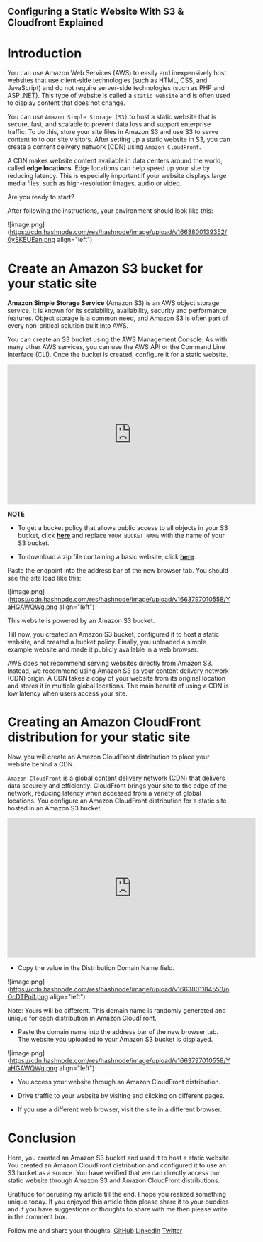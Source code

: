 ## Configuring a Static Website With S3 & Cloudfront Explained


# Introduction




You can use Amazon Web Services (AWS) to easily and inexpensively host websites that use client-side technologies (such as HTML, CSS, and JavaScript) and do not require server-side technologies (such as PHP and ASP .NET). This type of website is called a `static website` and is often used to display content that does not change. 


You can use `Amazon Simple Storage (S3)` to host a static website that is secure, fast, and scalable to prevent data loss and support enterprise traffic. To do this, store your site files in Amazon S3 and use S3 to serve content to to our site visitors. After setting up a static website in S3, you can create a content delivery network (CDN) using `Amazon CloudFront`. 

A CDN makes website content available in data centers around the world, called **edge locations**. Edge locations can help speed up your site by reducing latency. This is especially important if your website displays large media files, such as high-resolution images, audio or video. 

Are you ready to start?

After following the instructions, your environment should look like this:

![image.png](https://cdn.hashnode.com/res/hashnode/image/upload/v1663800139352/0ySKEUEan.png align="left")


# Create an Amazon S3 bucket for your static site

**Amazon Simple Storage Service** (Amazon S3) is an AWS object storage service. It is known for its scalability, availability, security and performance features. Object storage is a common need, and Amazon S3 is often part of every non-critical solution built into AWS.

You can create an S3 bucket using the AWS Management Console. As with many other AWS services, you can use the AWS API or the Command Line Interface (CLI). Once the bucket is created, configure it for a static website.



<iframe width="560" height="315" src="https://www.youtube.com/embed/tkEpYMdZnGE?start=8" title="YouTube video player" frameborder="0" allow="accelerometer; autoplay; clipboard-write; encrypted-media; gyroscope; picture-in-picture" allowfullscreen></iframe>


**NOTE**

- To get a bucket policy that allows public access to all objects in your S3 bucket, click **[here](https://github.com/MakendranG/Youtube/blob/main/Video%201/AWS%20Bucket%20Policy)** and replace `YOUR_BUCKET_NAME` with the name of your S3 bucket.

- To download a zip file containing a basic website, click **[here](https://drive.google.com/drive/folders/1_3oU5rnQbcUQtsdnWsxYL96afJLCUjna?usp=sharing)**.


Paste the endpoint into the address bar of the new browser tab. You should see the site load like this:


![image.png](https://cdn.hashnode.com/res/hashnode/image/upload/v1663797010558/YaHGAWQWg.png align="left")

This website is powered by an Amazon S3 bucket.

Till now, you created an Amazon S3 bucket, configured it to host a static website, and created a bucket policy. Finally, you uploaded a simple example website and made it publicly available in a web browser.

AWS does not recommend serving websites directly from Amazon S3. Instead, we recommend using Amazon S3 as your content delivery network (CDN) origin. A CDN takes a copy of your website from its original location and stores it in multiple global locations. The main benefit of using a CDN is low latency when users access your site.

# Creating an Amazon CloudFront distribution for your static site

Now, you will create an Amazon CloudFront distribution to place your website behind a CDN.


`Amazon CloudFront` is a global content delivery network (CDN) that delivers data securely and efficiently. CloudFront brings your site to the edge of the network, reducing latency when accessed from a variety of global locations. You configure an Amazon CloudFront distribution for a static site hosted in an Amazon S3 bucket.

<iframe width="560" height="315" src="https://www.youtube.com/embed/S2m28ciMAc0" title="YouTube video player" frameborder="0" allow="accelerometer; autoplay; clipboard-write; encrypted-media; gyroscope; picture-in-picture" allowfullscreen></iframe>


- Copy the value in the Distribution Domain Name field.


![image.png](https://cdn.hashnode.com/res/hashnode/image/upload/v1663801184553/nOcDTPpif.png align="left")

Note: Yours will be different. This domain name is randomly generated and unique for each distribution in Amazon CloudFront. 

- Paste the domain name into the address bar of the new browser tab. The website you uploaded to your Amazon S3 bucket is displayed.

![image.png](https://cdn.hashnode.com/res/hashnode/image/upload/v1663797010558/YaHGAWQWg.png align="left")



- You access your website through an Amazon CloudFront distribution.

- Drive traffic to your website by visiting and clicking on different pages.

- If you use a different web browser, visit the site in a different browser. 


# Conclusion

Here, you created an Amazon S3 bucket and used it to host a static website. You created an Amazon CloudFront distribution and configured it to use an S3 bucket as a source. You have verified that we can directly access our static website through Amazon S3 and Amazon CloudFront distributions.

Gratitude for perusing my article till the end. I hope you realized something unique today. If you enjoyed this article then please share it to your buddies and if you have suggestions or thoughts to share with me then please write in the comment box.


Follow me and share your thoughts,
[GitHub](https://github.com/MakendranG)
[LinkedIn](https://www.linkedin.com/in/makendran/)
[Twitter](https://twitter.com/MakendranG)






